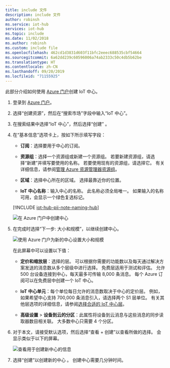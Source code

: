 ```yaml
---
title: include 文件
description: include 文件
author: robinsh
ms.service: iot-hub
services: iot-hub
ms.topic: include
ms.date: 11/02/2018
ms.author: robinsh
ms.custom: include file
ms.openlocfilehash: 462cd1d3831d603f11bfc2eeec688535cbf54664
ms.sourcegitcommit: 6a62dd239c60596006a74ab2333c50c4db5b62be
ms.translationtype: HT
ms.contentlocale: zh-CN
ms.lasthandoff: 09/20/2019
ms.locfileid: "71155925"
---
```

此部分介绍如何使用 [Azure 门户](https://portal.azure.cn)创建 IoT 中心。

1. 登录到 [Azure 门户](https://portal.azure.cn)。

1. 选择“创建资源”，然后在“搜索市场”字段中输入“IoT 中心”。   

1. 在搜索结果中选择“IoT 中心”，然后选择“创建”   。

1. 在“基本信息”选项卡上，按如下所示填写字段： 

   - **订阅**：选择要用于中心的订阅。

   - **资源组**：选择一个资源组或新建一个资源组。 若要新建资源组，请选择“新建”并填写要使用的名称。  若要使用现有的资源组，请选择它。 有关详细信息，请参阅[管理 Azure 资源管理器资源组](../articles/azure-resource-manager/manage-resource-groups-portal.md)。

   - **区域**：选择中心所在的区域。 选择最靠近你的位置。

   - **IoT 中心名称**：输入中心的名称。 此名称必须全局唯一。 如果输入的名称可用，会显示一个绿色复选标记。

   [!INCLUDE [iot-hub-pii-note-naming-hub](iot-hub-pii-note-naming-hub.md)]

   ![在 Azure 门户中创建中心](./media/iot-hub-include-create-hub/iot-hub-create-screen-basics-vs2019.png)

1. 在完成时选择“下一步:  大小和规模”，以继续创建中心。

   ![使用 Azure 门户为新的中心设置大小和规模](./media/iot-hub-include-create-hub/iot-hub-create-screen-size-scale.png)

    在此屏幕中可以设置以下值：

    - **定价和缩放层**：选择的层。 可以根据你需要的功能数以及每天通过解决方案发送的消息数从多个层级中进行选择。 免费层适用于测试和评估。 允许 500 台设备连接到中心，每天最多可传输 8,000 条消息。 每个 Azure 订阅可以在免费层中创建一个 IoT 中心。

    - **IoT 中心单元**：每个单位每日允许的消息数取决于中心的定价层。 例如，如果希望中心支持 700,000 条消息引入，请选择两个 S1 层单位。
    有关其他层选项的详细信息，请参阅[选择合适的 IoT 中心层](../articles/iot-hub/iot-hub-scaling.md)。

    - **高级设置** > **设备到云的分区**：此属性将设备到云消息与这些消息的同步读取器数目相关联。 大多数中心只需要 4 个分区。

1. 对于本文，请接受默认选项，然后选择“查看 + 创建”以查看所做的选择。  会显示类似于以下的屏幕。

   ![查看用于创建新中心的信息](./media/iot-hub-include-create-hub/iot-hub-create-review-vs2019.png)

1. 选择“创建”以创建新的中心  。 创建中心需要几分钟时间。
